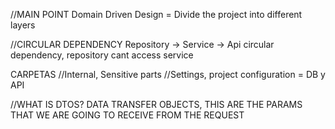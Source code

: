 
//MAIN POINT
Domain Driven Design = Divide the project into different layers

//CIRCULAR DEPENDENCY
Repository -> Service -> Api
circular dependency, repository cant access service

CARPETAS
//Internal, Sensitive parts
//Settings, project configuration =  DB y API 

//WHAT IS DTOS? DATA TRANSFER OBJECTS, THIS ARE THE PARAMS THAT WE ARE GOING TO RECEIVE FROM THE REQUEST